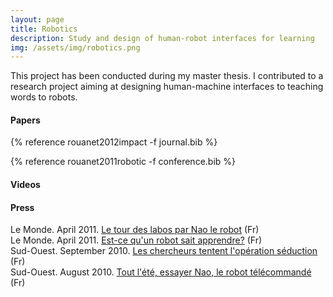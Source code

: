 ```yaml
---
layout: page
title: Robotics
description: Study and design of human-robot interfaces for learning
img: /assets/img/robotics.png
---
```


This project has been conducted during my master thesis. I contributed to a research project aiming at designing human-machine interfaces to teaching words to robots.

#### Papers

{% reference rouanet2012impact -f journal.bib %}

{% reference rouanet2011robotic -f conference.bib %}

#### Videos 

<div class="video_row">
    <object type="text/html" data="http://www.youtube.com/embed/Qpn591m6hzU" style="width:700px;height:394px;"></object>
</div>

#### Press

Le Monde. April 2011. [Le tour des labos par Nao le robot](http://www.lemonde.fr/week-end/video/2011/04/29/le-tour-des-labos-par-nao-le-robot_1514792_1477893.html) (Fr) <br />
Le Monde. April 2011. [Est-ce qu'un robot sait apprendre?](http://www.lemonde.fr/technologies/article/2011/04/22/est-ce-qu-un-robot-sait-apprendre_1511741_651865.html) (Fr) <br />
Sud-Ouest. September 2010. [Les chercheurs tentent l'opération séduction](http://www.sudouest.fr/2010/09/25/les-chercheurs-tentent-l-operation-seduction-194398-2780.php) (Fr)<br />
Sud-Ouest. August 2010. [Tout l'été, essayer Nao, le robot télécommandé](http://www.sudouest.fr/2010/08/07/tout-l-ete-essayer-nao-le-robot-telecommande-156048-2780.php) (Fr)
